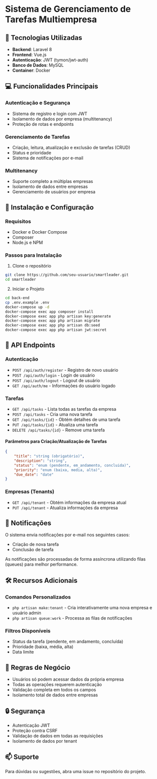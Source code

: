 # Sistema de Gerenciamento de Tarefas Multiempresa

## 🚀 Tecnologias Utilizadas

- **Backend**: Laravel 8
- **Frontend**: Vue.js
- **Autenticação**: JWT (tymon/jwt-auth)
- **Banco de Dados**: MySQL
- **Container**: Docker

## 💻 Funcionalidades Principais

### Autenticação e Segurança
- Sistema de registro e login com JWT
- Isolamento de dados por empresa (multitenancy)
- Proteção de rotas e endpoints

### Gerenciamento de Tarefas
- Criação, leitura, atualização e exclusão de tarefas (CRUD)
- Status e prioridade
- Sistema de notificações por e-mail

### Multitenancy
- Suporte completo a múltiplas empresas
- Isolamento de dados entre empresas
- Gerenciamento de usuários por empresa

## 🔧 Instalação e Configuração

### Requisitos
- Docker e Docker Compose
- Composer
- Node.js e NPM

### Passos para Instalação

1. Clone o repositório
```bash
git clone https://github.com/seu-usuario/smartleader.git
cd smartleader
```

2. Iniciar o Projeto
```bash
cd back-end
cp .env.example .env
docker-compose up -d
docker-compose exec app composer install
docker-compose exec app php artisan key:generate
docker-compose exec app php artisan migrate
docker-compose exec app php artisan db:seed
docker-compose exec app php artisan jwt:secret
```

## 📡 API Endpoints

### Autenticação
- `POST /api/auth/register` - Registro de novo usuário
- `POST /api/auth/login` - Login de usuário
- `POST /api/auth/logout` - Logout de usuário
- `GET /api/auth/me` - Informações do usuário logado

### Tarefas
- `GET /api/tasks` - Lista todas as tarefas da empresa
- `POST /api/tasks` - Cria uma nova tarefa
- `GET /api/tasks/{id}` - Obtém detalhes de uma tarefa
- `PUT /api/tasks/{id}` - Atualiza uma tarefa
- `DELETE /api/tasks/{id}` - Remove uma tarefa

#### Parâmetros para Criação/Atualização de Tarefas
```json
{
    "title": "string (obrigatório)",
    "description": "string",
    "status": "enum (pendente, em_andamento, concluida)",
    "priority": "enum (baixa, media, alta)",
    "due_date": "date"
}
```

### Empresas (Tenants)
- `GET /api/tenant` - Obtém informações da empresa atual
- `PUT /api/tenant` - Atualiza informações da empresa

## 🔔 Notificações

O sistema envia notificações por e-mail nos seguintes casos:
- Criação de nova tarefa
- Conclusão de tarefa

As notificações são processadas de forma assíncrona utilizando filas (queues) para melhor performance.

## 🛠️ Recursos Adicionais

### Comandos Personalizados
- `php artisan make:tenant` - Cria interativamente uma nova empresa e usuário admin
- `php artisan queue:work` - Processa as filas de notificações

### Filtros Disponíveis
- Status da tarefa (pendente, em andamento, concluída)
- Prioridade (baixa, média, alta)
- Data limite

## 👥 Regras de Negócio

- Usuários só podem acessar dados da própria empresa
- Todas as operações requerem autenticação
- Validação completa em todos os campos
- Isolamento total de dados entre empresas

## 🔒 Segurança

- Autenticação JWT
- Proteção contra CSRF
- Validação de dados em todas as requisições
- Isolamento de dados por tenant

## 📫 Suporte

Para dúvidas ou sugestões, abra uma issue no repositório do projeto.
